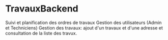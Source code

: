 # TravauxBackend
Suivi et planification des ordres de travaux
Gestion des utilisateurs (Admin et Techniciens)
Gestion des travaux: ajout d'un travaux et d'une adresse et consultation de la liste des travux.
